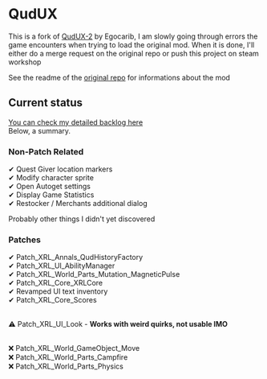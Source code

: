 # QudUX
This is a fork of [QudUX-2](https://github.com/egocarib/CavesOfQud-QudUX-v2?tab=readme-ov-file) by Egocarib, I am slowly going through errors the game encounters when trying to load the original mod. When it is done, I'll either do a merge request on the original repo or push this project on steam workshop

See the readme of the [original repo](https://github.com/egocarib/CavesOfQud-QudUX-v2?tab=readme-ov-file) for informations about the mod

## Current status
[You can check my detailed backlog here](https://docs.google.com/spreadsheets/d/16rI_opbPRsOl2Sx3e1c27gCGqyPemlzmNi4WafpfYn8/edit?usp=sharing)
<br>Below, a summary.

### Non-Patch Related
✔ Quest Giver location markers<br>
✔ Modify character sprite<br>
✔ Open Autoget settings<br>
✔ Display Game Statistics<br>
✔ Restocker / Merchants additional dialog <br>

Probably other things I didn't yet discovered

### Patches
✔ Patch_XRL_Annals_QudHistoryFactory<br>
✔ Patch_XRL_UI_AbilityManager<br>
✔ Patch_XRL_World_Parts_Mutation_MagneticPulse<br>
✔ Patch_XRL_Core_XRLCore<br>
✔ Revamped UI text inventory<br>
✔ Patch_XRL_Core_Scores<br><br>

⚠️ Patch_XRL_UI_Look - **Works with weird quirks, not usable IMO**<br><br>

❌ Patch_XRL_World_GameObject_Move<br>
❌ Patch_XRL_World_Parts_Campfire<br>
❌ Patch_XRL_World_Parts_Physics<br>
